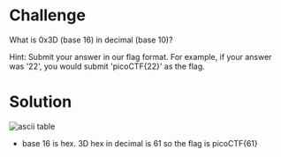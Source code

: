# Challenge

What is 0x3D (base 16) in decimal (base 10)?

Hint: Submit your answer in our flag format. For example, if your answer was '22', you would submit 'picoCTF{22}' as the flag.

# Solution

![ascii table](https://github.com/urhnh/ctfwriteup-pico/assets/149639198/8796ab05-292c-45de-8f77-c6ae14140fb4)

- base 16 is hex. 3D hex in decimal is 61 so the flag is picoCTF{61}
